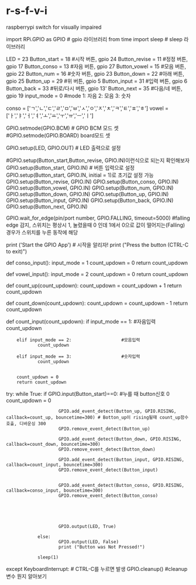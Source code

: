 # r-s-f-v-i
raspberrypi switch for visually impaired

import RPi.GPIO as GPIO      # gpio 라이브러리
from time import sleep       # sleep 라이브러리

LED = 23
Button_start = 18   #시작 버튼, gpio 24
Button_revise = 11    #정정 버튼, gpio 17
Button_conso = 13     #자음 버튼, gpio 27
Button_vowel = 15     #모음 버튼, gpio 22
Button_num = 16       #숫자 버튼, gpio 23
Button_down = 22       #아래 버튼, gpio 25
Button_up = 29        #위 버튼, gpio 5
Button_input = 31     #입력 버튼, gpio 6
Button_back = 33      #뒤로/다시 버튼, gpio 13'
Button_next = 35      #다음/네 버튼, gpio 19
input_mode = 0        #mode  1: 자음 2: 모음 3: 숫자

conso = ['ㄱ','ㄴ','ㄷ','ㄹ','ㅁ','ㅂ','ㅅ','ㅇ','ㅈ','ㅊ','ㅋ','ㅌ','ㅍ','ㅎ']
vowel = ['ㅏ','ㅑ','ㅓ','ㅕ','ㅗ','ㅛ','ㅜ','ㅠ','ㅡ','ㅣ']


GPIO.setmode(GPIO.BCM)      # GPIO BCM 모드 셋    #GPIO.setmode(GPIO.BOARD) board모드 셋

GPIO.setup(LED, GPIO.OUT)   # LED 출력으로 설정

#GPIO.setup(Button_start,Button_revise, GPIO.IN)이런식으로 되는지 확인해보자
GPIO.setup(Button_start, GPIO.IN) # 버튼 입력으로 설정 GPIO.setup(Button_start, GPIO.IN, initial = 1)로 초기값 설정 가능
GPIO.setup(Button_revise, GPIO.IN)
GPIO.setup(Button_conso, GPIO.IN)
GPIO.setup(Button_vowel, GPIO.IN)
GPIO.setup(Button_num, GPIO.IN)
GPIO.setup(Button_down, GPIO.IN)
GPIO.setup(Button_up, GPIO.IN)
GPIO.setup(Button_input, GPIO.IN)
GPIO.setup(Button_back, GPIO.IN)
GPIO.setup(Button_next, GPIO.IN)

GPIO.wait_for_edge(pin/port number, GPIO.FALLING, timeout=5000) #falling edge 감지, 스위치는 평상시 1, 눌렸을때 0 인데 1에서 0으로 값이 떨어지는(Falling) 경우가 스위치를 누른 동작에 해당

print ('Start the GPIO App')  # 시작을 알리자!
print ("Press the button (CTRL-C to exit)")


def conso_input():
        input_mode = 1
        count_updown = 0
        return count_updown

def vowel_input():
        input_mode = 2
        count_updown = 0
        return count_updown



def count_up(count_updown):
        count_updown = count_updown + 1
        return count_updown

def count_down(count_updown):
        count_updown = count_updown - 1
        return count_updown



def count_input(count_updown):
        if input_mode == 1:                     #자음입력
                count_updown
                
        elif input_mode == 2:                   #모음입력
                count_updown
                
        elif input_mode == 3:                   #숫자입력
                count_updown
                
                
        count_updown = 0
        return count_updown 



        

try:
        while True:
                if GPIO.input(Button_start)==0: #누를 때 button신호 0
                        count_updown = 0
                        
                        GPIO.add_event_detect(Button_up, GPIO.RISING, callback=count_up, bouncetime=300) # Botton_up이 rising될때 count_up함수 호출, 디바운싱 300
                        GPIO.remove_event_detect(Button_up)
                        
                        GPIO.add_event_detect(Button_down, GPIO.RISING, callback=count_down, bouncetime=300)
                        GPIO.remove_event_detect(Button_down)
                        
                        GPIO.add_event_detect(Button_input, GPIO.RISING, callback=count_input, bouncetime=300)
                        GPIO.remove_event_detect(Button_input)
                        
                        
                        GPIO.add_event_detect(Button_conso, GPIO.RISING, callback=conso_input, bouncetime=300)
                        GPIO.remove_event_detect(Button_conso)
                        
                        
                        

                         
                        GPIO.output(LED, True)
                                                                              
                else:
                        GPIO.output(LED, False)
                        print ("Button was Not Pressed!")
                        
                sleep(1)
                
                
                
except KeyboardInterrupt:      # CTRL-C를 누르면 발생 
        GPIO.cleanup()  #cleanup변수 뭔지 알아보기 
        
        

